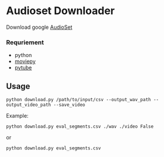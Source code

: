 # Audioset Downloader

Download google [AudioSet](https://research.google.com/audioset/)

### Requriement

* python
* [moviepy](https://pypi.org/project/moviepy/)
* [pytube](https://pypi.org/project/pytube/)

## Usage

```
python download.py /path/to/input/csv --output_wav_path --output_video_path --save_video
```

Example:
```
python download.py eval_segments.csv ./wav ./video False
```
or
```
python download.py eval_segments.csv
```



